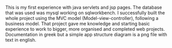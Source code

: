 This is my first experience with java servlets and jsp pages. The database that was used was mysql working on sqlworkbench. I successfully built the whole project using the MVC model (Model-view-controller), following a business model. That project gave me knowledge and starting basic experience to work to bigger, more organised and completed web projects. Documentation in greek but a simple app structure diagram is a png file with text in english.
